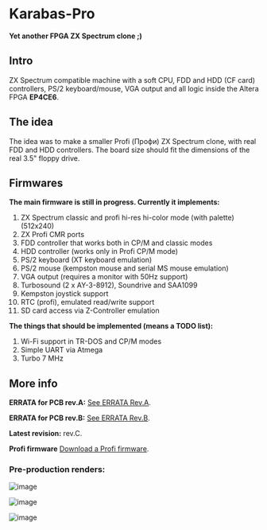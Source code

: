# Karabas-Pro

**Yet another FPGA ZX Spectrum clone ;)**

## Intro

ZX Spectrum compatible machine with a soft CPU, FDD and HDD (CF card) controllers, PS/2 keyboard/mouse, VGA output and all logic inside the Altera FPGA **EP4CE6**.

## The idea

The idea was to make a smaller Profi (Профи) ZX Spectrum clone, with real FDD and HDD controllers. The board size should fit the dimensions of the real 3.5" floppy drive. 

## Firmwares

**The main firmware is still in progress. Currently it implements:**

1) ZX Spectrum classic and profi hi-res hi-color mode (with palette) (512x240)
2) ZX Profi CMR ports
3) FDD controller that works both in CP/M and classic modes
4) HDD controller (works only in Profi CP/M mode)
5) PS/2 keyboard (XT keyboard emulation)
6) PS/2 mouse (kempston mouse and serial MS mouse emulation)
7) VGA output (requires a monitor with 50Hz support)
8) Turbosound (2 x AY-3-8912), Soundrive and SAA1099
9) Kempston joystick support
10) RTC (profi), emulated read/write support
11) SD card access via Z-Controller emulation

**The things that should be implemented (means a TODO list):**

1) Wi-Fi support in TR-DOS and CP/M modes
2) Simple UART via Atmega
3) Turbo 7 MHz

## More info

**ERRATA for PCB rev.A:** [See ERRATA Rev.A](https://github.com/andykarpov/karabas-pro/blob/master/ERRATA-REVA.md).

**ERRATA for PCB rev.B:** [See ERRATA Rev.B](https://github.com/andykarpov/karabas-pro/blob/master/ERRATA-REVB.md).

**Latest revision:** rev.C.

**Profi firmware** [Download a Profi firmware](https://github.com/andykarpov/karabas-pro/tree/master/firmware/releases/profi).

### Pre-production renders:

![image](https://github.com/andykarpov/karabas-pro/raw/master/docs/photos/karabas-pro-revC-top.png)

![image](https://github.com/andykarpov/karabas-pro/raw/master/docs/photos/karabas-pro-revC-bot.png)

![image](https://github.com/andykarpov/karabas-pro/raw/master/docs/photos/karabas-pro-revC-back.png)

